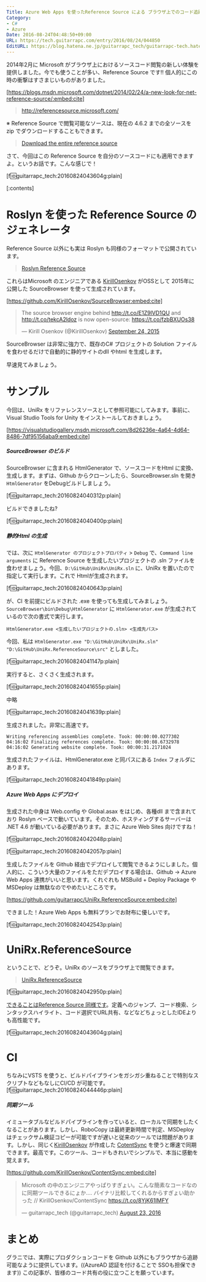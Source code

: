 ```yaml
---
Title: Azure Web Apps を使ったReference Source による ブラウザ上でのコード追跡
Category:
- C#
- Azure
Date: 2016-08-24T04:48:50+09:00
URL: https://tech.guitarrapc.com/entry/2016/08/24/044850
EditURL: https://blog.hatena.ne.jp/guitarrapc_tech/guitarrapc-tech.hatenablog.com/atom/entry/10328749687180559841
---
```


2014年2月に Microsoft がブラウザ上におけるソースコード閲覧の新しい体験を提供しました。今でも使うことが多い、Reference Source です!! 個人的にこの時の衝撃はすさまじいものがありました。

[https://blogs.msdn.microsoft.com/dotnet/2014/02/24/a-new-look-for-net-reference-source/:embed:cite]

> http://referencesource.microsoft.com/

※ Reference Source で閲覧可能なソースは、現在の 4.6.2 までの全ソースを zip でダウンロードすることもできます。

> [Download the entire reference source](http://referencesource.microsoft.com/download.html)

さて、今回はこの Reference Source を自分のソースコードにも適用できますよ。というお話です。こんな感じで！

[f:id:guitarrapc_tech:20160824043604g:plain]


[:contents]

# Roslyn を使った Reference Source のジェネレータ

Reference Source 以外にも実は Roslyn も同様のフォーマットで公開されています。

> [Roslyn Reference Source](http://source.roslyn.io/)

これらはMicrosoft のエンジニアである [KirillOsenkov](https://twitter.com/KirillOsenkov) がOSSとして 2015年に公開した SourceBrowser を使って生成されています。

[https://github.com/KirillOsenkov/SourceBrowser:embed:cite]

<blockquote class="twitter-tweet" data-lang="en"><p lang="en" dir="ltr">The source browser engine behind <a href="http://t.co/E1Z9lVD1QU">http://t.co/E1Z9lVD1QU</a> and <a href="http://t.co/tekcA2ldoz">http://t.co/tekcA2ldoz</a> is now open-source: <a href="https://t.co/fzbBXUOs38">https://t.co/fzbBXUOs38</a></p>&mdash; Kirill Osenkov (@KirillOsenkov) <a href="https://twitter.com/KirillOsenkov/status/647194513446797312">September 24, 2015</a></blockquote>
<script async src="//platform.twitter.com/widgets.js" charset="utf-8"></script>

SourceBrowser は非常に強力で、既存のC# プロジェクトの Solution ファイルを食わせるだけで自動的に静的サイトのdll やhtml を生成します。

早速見てみましょう。

# サンプル

今回は、UniRx をリファレンスソースとして参照可能にしてみます。事前に、Visual Studio Tools for Unity をインストールしておきましょう。


[https://visualstudiogallery.msdn.microsoft.com/8d26236e-4a64-4d64-8486-7df95156aba9:embed:cite]



##### SourceBrowser のビルド

SourceBrowser に含まれる HtmlGenerator で、ソースコードをHtml に変換、生成します。まずは、Github からクローンしたら、SourceBrowser.sln を開き ```HtmlGenerator``` をDebugビルドしましょう。


[f:id:guitarrapc_tech:20160824040312p:plain]

ビルドできましたね?

[f:id:guitarrapc_tech:20160824040400p:plain]

##### 静的Html の生成

では、次に ```HtmlGenerator のプロジェクトプロパティ``` > ```Debug``` で、```Command line arguments``` に Reference Source を生成したいプロジェクトの .sln ファイルを食わせましょう。今回、```D:\GitHub\UniRx\UniRx.sln``` に、UniRx を置いたので指定して実行します。これで Htmlが生成されます。

[f:id:guitarrapc_tech:20160824040643p:plain]

が、CI を前提にビルドされた .exe を使っても生成してみましょう。```SourceBrowser\bin\Debug\HtmlGenerator``` に ```HtmlGenerator.exe``` が生成されているので次の書式で実行します。

```
HtmlGenerator.exe <生成したいプロジェクトの.sln> <生成先パス>
```

今回、私は ```HtmlGenerator.exe "D:\GitHub\UniRx\UniRx.sln" "D:\GitHub\UniRx.ReferenceSource\src"``` としました。

[f:id:guitarrapc_tech:20160824041147p:plain]

実行すると、さくさく生成されます。

[f:id:guitarrapc_tech:20160824041655p:plain]

中略

[f:id:guitarrapc_tech:20160824041639p:plain]

生成されました。非常に高速です。

```
Writing referencing assemblies complete. Took: 00:00:00.0277302
04:16:02 Finalizing references complete. Took: 00:00:08.6732978
04:16:02 Generating website complete. Took: 00:00:31.2171024
```

生成されたファイルは、HtmlGenerator.exe と同パスにある ```Index``` フォルダにあります。

[f:id:guitarrapc_tech:20160824041849p:plain]


##### Azure Web Apps にデプロイ

生成された中身は Web.config や Global.asax をはじめ、各種dll まで含まれており Roslyn ベースで動いています。そのため、ホスティングするサーバーは .NET 4.6 が動いている必要があります。まさに Azure Web Sites 向けですね！

[f:id:guitarrapc_tech:20160824042048p:plain]

[f:id:guitarrapc_tech:20160824042057p:plain]

生成したファイルを Github 経由でデプロイして閲覧できるようにしました。個人的に、こういう大量のファイルをただデプロイする場合は、Github -> Azure Web Apps 連携がいいと思います。くれぐれも MSBuild + Deploy Package や MSDeploy は無駄なのでやめたいところです。

[https://github.com/guitarrapc/UniRx.ReferenceSource:embed:cite]

できました！Azure Web Apps も無料プランでお財布に優しいです。

[f:id:guitarrapc_tech:20160824042543p:plain]


# UniRx.ReferenceSource

ということで、どうぞ。UniRx のソースをブラウザ上で閲覧できます。

> [UniRx.ReferenceSource](http://unirx-referencesource.azurewebsites.net/)

[f:id:guitarrapc_tech:20160824042950p:plain]

[できることはReference Source 同様です](https://github.com/KirillOsenkov/SourceBrowser#features)。定義へのジャンプ、コード検索、シンタックスハイライト、コード選択でURL共有、などなどちょっとしたIDEよりも高性能です。

[f:id:guitarrapc_tech:20160824043604g:plain]

# CI

ちなみにVSTS を使うと、ビルドパイプラインをガシガシ重ねることで特別なスクリプトなどもなしにCI/CD が可能です。[f:id:guitarrapc_tech:20160824044446p:plain]

##### 同期ツール

イミュータブルなビルドパイプラインを作っていると、ローカルで同期をしたくなることがあります。しかし、RoboCopy は最終更新時間で判定、MSDeploy はチェックサム検証コピーが可能ですが遅いと従来のツールでは問題があります。しかし、同じく[KirillOsenkov](https://twitter.com/KirillOsenkov) が作成した [CotentSync](https://github.com/KirillOsenkov/ContentSync) を使うと爆速で同期できます。最高です。このツール、コードもきれいでシンプルで、本当に感動を覚えます。

[https://github.com/KirillOsenkov/ContentSync:embed:cite]

<blockquote class="twitter-tweet" data-lang="en"><p lang="ja" dir="ltr">Microsoft の中のエンジニアやっぱりすぎょい。こんな簡素なコードなのに同期ツールできるにょか.... バイナリ比較してくれるからすぎょい助かった //  KirillOsenkov/ContentSync <a href="https://t.co/8YjK61IMFY">https://t.co/8YjK61IMFY</a></p>&mdash; guitarrapc_tech (@guitarrapc_tech) <a href="https://twitter.com/guitarrapc_tech/status/768016273292746752">August 23, 2016</a></blockquote>
<script async src="//platform.twitter.com/widgets.js" charset="utf-8"></script>


# まとめ

グラニでは、実際にプロダクションコードを Github 以外にもブラウザから追跡可能なように提供しています。((AzureAD 認証を付けることで SSOも担保できます)) この記事が、皆様のコード共有の役に立つことを願っています。
